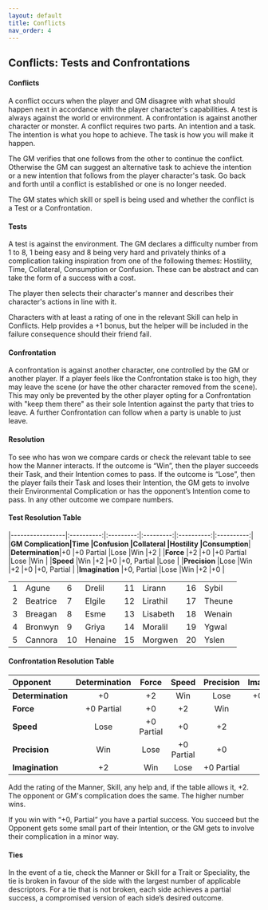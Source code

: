 ```yaml
---
layout: default
title: Conflicts
nav_order: 4
---
```


## Conflicts: Tests and Confrontations

#### Conflicts

A conflict occurs when the player and GM disagree with what should happen next in accordance with the player character's capabilities.
A test is always against the world or environment. A confrontation is against another character or monster.
A conflict requires two parts. An intention and a task.
The intention is what you hope to achieve.
The task is how you will make it happen.

The GM verifies that one follows from the other to continue the conflict. Otherwise the GM can suggest an alternative task to achieve the intention or a new intention that follows from the player character's task. Go back and forth until a conflict is established or one is no longer needed.

The GM states which skill or spell is being used and whether the conflict is a Test or a Confrontation.

#### Tests

A test is against the environment. The GM declares a difficulty number from 1 to 8, 1 being easy and 8 being very hard and privately thinks of a complication taking inspiration from one of the following themes: Hostility, Time, Collateral, Consumption or Confusion. These can be abstract and can take the form of a success with a cost.

The player then selects their character's manner and describes their character's actions in line with it.

Characters with at least a rating of one in the relevant Skill can help in Conflicts.
Help provides a +1 bonus, but the helper will be included in the failure consequence should their friend fail.

#### Confrontation
 
A confrontation is against another character, one controlled by the GM or another player. If a player feels like the Confrontation stake is too high, they may leave the scene (or have the other character removed from the scene). This may only be prevented by the other player opting for a Confrontation with "keep them there" as their sole Intention against the party that tries to leave. A further Confrontation can follow when a party is unable to just leave.

#### Resolution

To see who has won we compare cards or check the relevant table to see how the Manner interacts. If the outcome is “Win”, then the player succeeds their Task, and their Intention comes to pass. If the outcome is “Lose”, then the player fails their Task and loses their Intention, the GM gets to involve their Environmental Complication or has the opponent’s Intention come to pass. In any other outcome we compare numbers.

#### Test Resolution Table

|-----------------|:----------:|:---------:|:---------:|:----------:|:----------:|
|**GM Complication|Time        |Confusion  |Collateral |Hostility   |Consumption**|
|**Determination**|+0          |+0 Partial |Lose       |Win         |+2          |
|**Force**        |+2          |+0         |+0 Partial |Lose        |Win         |
|**Speed**        |Win         |+2         |+0         |+0, Partial |Lose        |
|**Precision**    |Lose        |Win        |+2         |+0          |+0, Partial |
|**Imagination**  |+0, Partial |Lose       |Win        |+2          |+0          |


|||||||||
|------|-----------|-----------|-----------|----------|---------|------|----------|
|1     | Agune     |6          |Drelil     |11        |Lirann   |16    |Sybil     |
|2     | Beatrice  |7          |Elgile     |12        |Lirathil |17    |Theune    |
|3     | Breagan   |8          |Esme       |13        |Lisabeth |18    |Wenain    |
|4     | Bronwyn   |9          |Griya      |14        |Moralil  |19    |Ygwal     |
|5     | Cannora   |10         |Henaine    |15        |Morgwen  |20    |Yslen     |



#### Confrontation Resolution Table
|Opponent |Determination |Force |Speed |Precision |Imagination |
|:---|:---:|:---:|:---:|:---:|:---:|
|**Determination**|+0 |+2 |Win |Lose |+0 Partial |
|**Force**|+0 Partial |+0 |+2 |Win |Lose |
|**Speed**|Lose |+0 Partial |+0 |+2 |Win |
|**Precision**|Win |Lose |+0 Partial |+0 |+2 |
|**Imagination**|+2 |Win |Lose |+0 Partial |+0 |

Add the rating of the Manner, Skill, any help and, if the table allows it, +2. The opponent or GM's complication does the same. The higher number wins.

If you win with “+0, Partial” you have a partial success. You succeed but the Opponent gets some small part of their Intention, or the GM gets to involve their complication in a minor way.

#### Ties

In the event of a tie, check the Manner or Skill for a Trait or Speciality, the tie is broken in favour of the side with the largest number of applicable descriptors. For a tie that is not broken, each side achieves a partial success, a compromised version of each side’s desired outcome.
